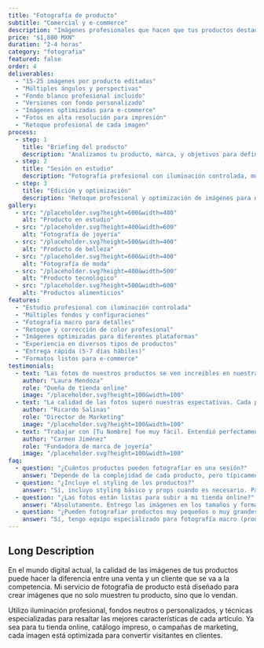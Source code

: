 ```yaml
---
title: "Fotografía de producto"
subtitle: "Comercial y e-commerce"
description: "Imágenes profesionales que hacen que tus productos destaquen y vendan más. Perfecto para e-commerce, catálogos y marketing digital con la calidad que tu marca merece."
price: "$1,800 MXN"
duration: "2-4 horas"
category: "fotografia"
featured: false
order: 4
deliverables:
  - "15-25 imágenes por producto editadas"
  - "Múltiples ángulos y perspectivas"
  - "Fondo blanco profesional incluido"
  - "Versiones con fondo personalizado"
  - "Imágenes optimizadas para e-commerce"
  - "Fotos en alta resolución para impresión"
  - "Retoque profesional de cada imagen"
process:
  - step: 1
    title: "Briefing del producto"
    description: "Analizamos tu producto, marca, y objetivos para definir el estilo y enfoque de las fotografías."
  - step: 2
    title: "Sesión en estudio"
    description: "Fotografía profesional con iluminación controlada, múltiples ángulos y diferentes configuraciones."
  - step: 3
    title: "Edición y optimización"
    description: "Retoque profesional y optimización de imágenes para diferentes usos (web, impresión, redes sociales)."
gallery:
  - src: "/placeholder.svg?height=600&width=480"
    alt: "Producto en estudio"
  - src: "/placeholder.svg?height=400&width=600"
    alt: "Fotografía de joyería"
  - src: "/placeholder.svg?height=500&width=400"
    alt: "Producto de belleza"
  - src: "/placeholder.svg?height=600&width=400"
    alt: "Fotografía de moda"
  - src: "/placeholder.svg?height=400&width=500"
    alt: "Producto tecnológico"
  - src: "/placeholder.svg?height=500&width=600"
    alt: "Productos alimenticios"
features:
  - "Estudio profesional con iluminación controlada"
  - "Múltiples fondos y configuraciones"
  - "Fotografía macro para detalles"
  - "Retoque y corrección de color profesional"
  - "Imágenes optimizadas para diferentes plataformas"
  - "Experiencia en diversos tipos de productos"
  - "Entrega rápida (5-7 días hábiles)"
  - "Formatos listos para e-commerce"
testimonials:
  - text: "Las fotos de nuestros productos se ven increíbles en nuestra tienda online. Definitivamente hemos visto un aumento en las ventas desde que empezamos a usar las fotos profesionales."
    author: "Laura Mendoza"
    role: "Dueña de tienda online"
    image: "/placeholder.svg?height=100&width=100"
  - text: "La calidad de las fotos superó nuestras expectativas. Cada producto se ve premium y profesional. Nuestros clientes comentan constantemente sobre la calidad visual."
    author: "Ricardo Salinas"
    role: "Director de Marketing"
    image: "/placeholder.svg?height=100&width=100"
  - text: "Trabajar con [Tu Nombre] fue muy fácil. Entendió perfectamente nuestra marca y el resultado final es exactamente lo que necesitábamos para nuestro catálogo."
    author: "Carmen Jiménez"
    role: "Fundadora de marca de joyería"
    image: "/placeholder.svg?height=100&width=100"
faq:
  - question: "¿Cuántos productos pueden fotografiar en una sesión?"
    answer: "Depende de la complejidad de cada producto, pero típicamente puedo fotografiar 3-5 productos similares en una sesión de 2-4 horas."
  - question: "¿Incluye el styling de los productos?"
    answer: "Sí, incluyo styling básico y props cuando es necesario. Para productos que requieren styling especializado (como comida), podemos coordinar con un food stylist."
  - question: "¿Las fotos están listas para subir a mi tienda online?"
    answer: "Absolutamente. Entrego las imágenes en los tamaños y formatos optimizados para las principales plataformas de e-commerce como Shopify, Amazon, MercadoLibre, etc."
  - question: "¿Pueden fotografiar productos muy pequeños o muy grandes?"
    answer: "Sí, tengo equipo especializado para fotografía macro (productos pequeños como joyería) y también puedo manejar productos grandes en mi estudio o en locación."
---
```


## Long Description

En el mundo digital actual, la calidad de las imágenes de tus productos puede hacer la diferencia entre una venta y un cliente que se va a la competencia. Mi servicio de fotografía de producto está diseñado para crear imágenes que no solo muestren tu producto, sino que lo vendan.

Utilizo iluminación profesional, fondos neutros o personalizados, y técnicas especializadas para resaltar las mejores características de cada artículo. Ya sea para tu tienda online, catálogo impreso, o campañas de marketing, cada imagen está optimizada para convertir visitantes en clientes.
